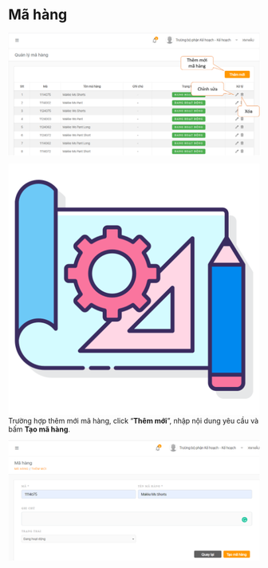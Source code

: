 # Mã hàng

![](../../.gitbook/assets/ma-hang.png)

![](../../.gitbook/assets/prototype%20%283%29.png) Trường hợp thêm mới mã hàng, click “**Thêm mới**”, nhập nội dung yêu cầu và bấm **Tạo mã hàng**.

![](../../.gitbook/assets/ma-hang-1.png)

